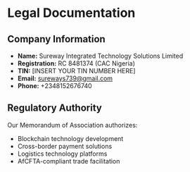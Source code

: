# Legal Documentation

## Company Information
- **Name:** Sureway Integrated Technology Solutions Limited
- **Registration:** RC 8481374 (CAC Nigeria)
- **TIN:** [INSERT YOUR TIN NUMBER HERE]
- **Email:** sureways739@gmail.com
- **Phone:** +2348152676740

## Regulatory Authority
Our Memorandum of Association authorizes:
- Blockchain technology development
- Cross-border payment solutions
- Logistics technology platforms
- AfCFTA-compliant trade facilitation
